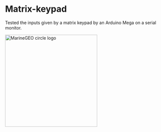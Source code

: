 # Matrix-keypad
Tested the inputs given by a matrix keypad by an Arduino Mega on a serial monitor.

<img src="https://user-images.githubusercontent.com/78531263/178910951-30b7e9b0-02c6-424f-81dc-3deb8cc784f4.jpg" alt="MarineGEO circle logo" style="height: 300px; width:300px;"/>
